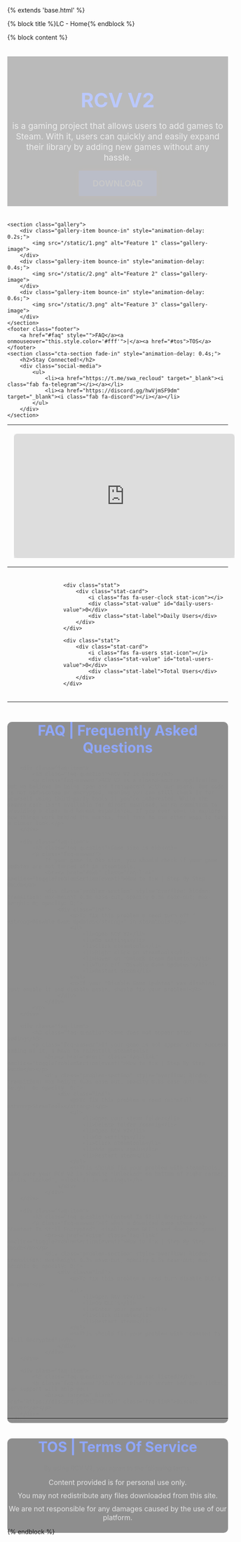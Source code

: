 {% extends 'base.html' %}

{% block title %}LC - Home{% endblock %}

{% block content %}
<style>
.header {
    text-align: center;
    padding: 10px 10px 40px 10px;
    background-color: #1e1e1e;
}

.header .title {
    font-size: 2.8rem;
    font-weight: 700;
    color: #1f4fff;
    margin-bottom: 5px;
}

.header .subtitle {
    font-size: 1.2rem;
    font-weight: 400;
    color: #ccc;
    margin-bottom: 35px;
}

.header .btn-download {
    padding: 15px 30px;
    font-size: 1.2rem;
    font-weight: 600;
    color: #fff;
    background-color: #1f4fff;
    border: 2px solid #1f4fff;
    border-radius: 3px;
    text-transform: uppercase;
    text-decoration: none;
    cursor: pointer;
    position: relative;
    overflow: hidden; /* To hide the pseudo-element overflow */
    transition: all 0.4s ease; /* Smooth transition for all properties */
    box-shadow: 0 0 15px rgba(255, 95, 31, 0.4); /* Add glow effect */
}

.header .btn-download:hover {
    border-color: #1f4fff;
    box-shadow: 0 0 25px rgba(255, 95, 31, 0.8); /* Increase glow effect on hover */
}

.header .btn-download:hover::before {
    width: 0;
    height: 0;
}

.header .btn-download span {
    position: relative;
    z-index: 1; /* Ensures text is always on top */
}

.header .btn-download:active {
    transform: scale(0.95); /* Slight shrink effect on button click */
    box-shadow: 0 0 20px rgba(255, 95, 31, 0.6); /* Subtle glow on click */
}


.cta-section {
    text-align: center;
    padding: 10px 20px;
    background-color: #1e1e1e;
    margin-top: 10px;
}

.cta-section h2 {
    font-size: 1.6rem;
    color: #1f4fff;
    margin-bottom: 20px;
}

.gallery {
    display: flex;
    justify-content: center;
    gap: 35px;
    margin-bottom: 20px;
    flex-wrap: wrap;
}

.gallery-item {
    border: 1px solid;
    border-color: #1f4fff;
    flex: 0 0 25%;
    overflow: hidden;
    border-radius: 8px;
    background-color: #1e1e1e;
    box-shadow: 0 5px 15px rgba(0, 0, 0, 0.3);
    transition: transform 0.3s ease, box-shadow 0.3s ease;
    cursor: pointer;
}

.gallery-item:hover {
    transform: scale(1.05);
    box-shadow: 0 0 15px rgba(255, 95, 31, 0.4);
}

.gallery-image {
    width: 100%;
    height: auto;
    display: block;
    transition: transform 0.3s ease;
}

.gallery-item:hover .gallery-image {
    transform: scale(1.05);
}

@media (max-width: 768px) {
    .gallery {
        flex-direction: column;
        align-items: center;
    }

    .gallery-item {
        max-width: 80%;
        margin-bottom: 20px;
    }

    .gallery-item:nth-child(2),
    .gallery-item:nth-child(3) {
        display: none;
    }
}

.social-media ul {
    list-style-type: none;
    padding: 0;
    margin-top: 25px;
    display: flex;
    justify-content: center;
    flex-wrap: wrap;
}

.social-media ul li {
    margin: 0 15px;
}

.social-media ul li a {
    color: #fff;
    font-size: 28px;
    transition: color 0.3s ease, transform 0.3s ease;
}

.social-media ul li a:hover {
    color: #1f4fff;
    transform: translateY(-15px);
}


/* Анимация fade-in */
@keyframes fadeIn {
    from {
        opacity: 0;
        transform: translateY(20px);
    }
    to {
        opacity: 1;
        transform: translateY(0);
    }
}

.fade-in {
    animation: fadeIn 0.6s ease-out forwards; /* Ускорена до 0.6s */
    opacity: 0;
}

/* Bounce-in анимация для галереи */
@keyframes bounceIn {
    0% {
        opacity: 0;
        transform: scale(0.8);
    }
    50% {
        opacity: 0.8;
        transform: scale(1.1);
    }
    100% {
        opacity: 1;
        transform: scale(1);
    }
}

.bounce-in {
    animation: bounceIn 0.5s ease-out forwards; /* Ускорена до 0.8s */
    opacity: 0;
}

/* Плавающий эффект для иконок соцсетей */
@keyframes float {
    0%, 100% {
        transform: translateY(0);
    }
    50% {
        transform: translateY(-3px); /* Немного уменьшено */
    }
}

.float-icon {
    animation: float 1.5s ease-in-out infinite;
}

/* Add styles for footer and buttons */
.footer {
    background-color: #1e1e1e;
    text-align: center;
    padding: 10px 0;
}

.footer a {
    color: #fff;
    text-decoration: none;
    margin: 0 15px;
    font-weight: 600;
    font-size: 1.2rem;
    transition: color 0.3s ease;
}

.footer a:hover {
    color: #1f4fff;
}

/* Keyframes for stat cards on-load animation */
@keyframes fadeInUp {
    from {
        opacity: 0;
        transform: translateY(50px);
    }
    to {
        opacity: 1;
        transform: translateY(0);
    }
}

/* Keyframes for footer and <hr> animations */
@keyframes slideIn {
    from {
        opacity: 0;
        transform: translateX(-100%);
    }
    to {
        opacity: 1;
        transform: translateX(0);
    }
}

/* Apply animations to stats */
.stat-card {
    opacity: 0;
    animation: fadeInUp 0.8s ease forwards;
}

/* Stagger the animations for each stat card */
.stat:nth-child(1) .stat-card {
    animation-delay: 0.2s;
}

.stat:nth-child(2) .stat-card {
    animation-delay: 0.4s;
}

.stat:nth-child(3) .stat-card {
    animation-delay: 0.6s;
}

/* Add animation for footer links */
.footer a {
    opacity: 0;
    animation: slideIn 1s ease forwards;
}

.footer a:nth-child(1) {
    animation-delay: 0.25s;
}

.footer a:nth-child(2) {
    animation-delay: 0.5s;
}

.footer a:nth-child(3) {
    animation-delay: 0.75s;
}

html {
    scroll-behavior: smooth;
}

.video-container {
    position: relative;
    width: 100%;
    max-width: 800px;
    margin: 20px auto;
    padding: 0 15px;
}

.video-wrapper {
    position: relative;
    padding-bottom: 56.25%; /* Соотношение сторон 16:9 */
    height: 0;
    overflow: hidden;
}

.video-wrapper iframe {
    position: absolute;
    top: 0;
    left: 0;
    width: 100%;
    height: 100%;
    border: none;
    border-radius: 8px;
    box-shadow: 0 4px 8px rgba(0, 0, 0, 0.2);
}

@media (max-width: 768px) {
    .video-container {
        padding: 0 10px;
    }
}

.faq-link {
    display: inline-block;
    padding: 8px 16px;
    background-color: #1f4fff;
    color: #ffffff !important;
    text-decoration: none;
    border-radius: 4px;
    font-weight: 400;
    transition: all 0.3s ease;
    margin-top: 10px;
    border: none;
    text-shadow: 1px 1px 3px rgba(0, 0, 0, 0.8);
    letter-spacing: 0.5px;
    font-size: 1.1rem;
    filter: brightness(1.2);
    -webkit-font-smoothing: antialiased;
    -moz-osx-font-smoothing: grayscale;
}

.faq-link:hover {
    background-color: #1a43e6;
    transform: translateY(-1px);
    box-shadow: 0 2px 8px rgba(31, 79, 255, 0.4);
    color: #ffffff !important;
    filter: brightness(1.3);
    text-shadow: 1px 1px 4px rgba(0, 0, 0, 0.9);
}

.faq-link:visited,
.faq-link:active,
.faq-link:focus {
    color: #ffffff !important;
}

/* Стили для сайдбара */
.sidebar {
    background-color: #1e1e1e;
    height: 100vh;
    position: fixed;
    left: 0;
    top: 0;
    width: 250px;
    z-index: 1000;
    display: flex;
    flex-direction: column;
    border-right: 4px solid transparent;
    border-image: linear-gradient(to bottom, #1f4fff, #ff4800, #ffa500) 1;
    box-shadow: 0 0 10px rgba(31, 79, 255, 0.4);
}

/* Верхняя линия */
.sidebar::before {
    content: '';
    height: 4px;
    background: linear-gradient(to right, #1f4fff, #ff4800, #ffa500);
    width: 100%;
    box-shadow: 0 0 10px rgba(31, 79, 255, 0.4);
}



/* Логотип и заголовок */
.logo-container {
    display: flex;
    align-items: center;
    padding: 15px;
    border-bottom: 2px solid #1f4fff;
    box-shadow: 0 2px 10px rgba(31, 79, 255, 0.3);
}

.logo-container img {
    width: 40px;
    height: 40px;
    margin-right: 10px;
}

.logo-text {
    color: #fff;
    font-size: 1.2rem;
}

.logo-subtext {
    color: #ccc;
    font-size: 0.8rem;
}

/* Навигационные ссылки */
.sidebar a {
    color: #fff;
    text-decoration: none;
    padding: 12px 15px;
    display: flex;
    align-items: center;
    transition: all 0.3s ease;
}

.sidebar a:hover {
    background: linear-gradient(to right, transparent, rgba(255, 72, 0, 0.2));
}

/* Нижняя секция */
.sidebar-footer {
    margin-top: auto;
    padding: 15px;
    border-top: 2px solid #1f4fff;
    box-shadow: 0 -2px 10px rgba(31, 79, 255, 0.3);
}

/* Анимация для активных элементов */
.sidebar a.active {
    background: linear-gradient(to right, transparent, rgba(255, 72, 0, 0.3));
    border-right: 2px solid #ff4800;
}

/* Иконки */
.sidebar i {
    margin-right: 10px;
    width: 20px;
    text-align: center;
}

/* Basic Section Styling */
.section {
    background-color: #1e1e1e;
    border-radius: 10px;
    opacity: 0;
    transform: translateY(50px);
    animation: fadeInUp 0.4s forwards;
}

.section-title {
    text-align: center;
    margin: 20px 0;
    font-size: 2rem;
    color: #1f4fff;
}

.faq-item {
    margin-bottom: 10px;
    padding: 15px;
    background-color: #1a1a1a;
    border-radius: 8px;
    transition: background-color 0.15s ease;
    opacity: 0;
    transform: translateX(-50px);
    animation: fadeInLeft 0.4s forwards;
}

.faq-item:nth-child(2) {
    animation-delay: 0.1s;
}

.faq-item:nth-child(3) {
    animation-delay: 0.2s;
}

.faq-item:nth-child(4) {
    animation-delay: 0.3s;
}

.faq-item:nth-child(5) {
    animation-delay: 0.4s;
}

.faq-item:hover {
    background-color: #333;
}

.faq-question {   
    font-size: 1.2rem;
    font-weight: bold;
    color: #1f4fff;
    margin-bottom: 10px;
}

.faq-answer {
    font-size: 1rem;
    color: #ccc;
}

.faq-link {
    color: #1f4fff;
    text-decoration: none;
}

.faq-link:hover {
    color: #f48c42;
}

.problem-section {
    margin-top: 5px;
    border-radius: 8px;
    border: 1px solid #1f4fff;
    opacity: 0;
    animation-delay: 0.4s;
    transition: background-color 0.3s ease;
}

.problem-section h3 {
    text-align: left;
    font-size: 1.5rem;
    color: #1f4fff;
    margin-bottom: 15px;
}

.problem-section ul {
    margin-top: 10px;
    list-style-type: disc;
    margin-left: 20px;
    color: #ccc;
}

.problem-section ul li {
    margin-bottom: 10px;
}

.external-link {
    color: #1f4fff;
    text-decoration: none;
}

.external-link:hover {
    color: #f48c42;
}

/* TOS Section Styling */
#selection ul {
    list-style-type: disc;
    margin-left: 20px;
}

#selection ul li {
    margin-top: 10px;
    font-size: 1rem;
    margin-bottom: 10px;
    color: #ccc;
}


@keyframes gradientAnimation {
    0% {
        background-position: 0 0;
    }
    50% {
        background-position: 100% 0;
    }
    100% {
        background-position: 0 0;
    }
}

.tos {
    text-align: center;
    margin-bottom: 5px;
}

.tos h {
    justify-content: center;
    display: flex;
    flex-wrap: wrap;
    margin-top: 10px;
    font-size: 1rem;
    color: #ccc;
}

/* Animations */
@keyframes fadeInUp {
    to {
        opacity: 1;
        transform: translateY(0);
    }
}

@keyframes fadeInLeft {
    to {
        opacity: 1;
        transform: translateX(0);
    }
}
    .stats-container {
        display: flex;
        justify-content: space-around;
        gap: 20px;
        margin: 20px 0;
        padding: 0 10px;
    }

    .stat {
        flex: 1;
        display: flex;
        justify-content: center;
    }

    .stat-card {
        color: #fff;
        padding: 20px;
        text-align: center;
        transition: transform 0.3s, box-shadow 0.3s;
        width: 100%;
        max-width: 300px;
    }

    .stat-icon {
        font-size: 3rem;
        color: #1f4fff;
        margin-bottom: 10px;
    }

    .stat-value {
        font-size: 2rem;
        font-weight: bold;
        margin: 10px 0;
    }

    .stat-label {
        font-size: 1.2rem;
        color: #ccc;
    }
    @keyframes fadeIn {
            0% {
                opacity: 0;
                transform: translateY(30px);
            }
            100% {
                opacity: 1;
                transform: translateY(0);
            }
        }
    .inf {
        padding: 10px;
    }
</style>
<div>
    <header class="header fade-in">
        <div class="container">
            <h1 class="title">RCV V2</h1>
            <p class="subtitle"> is a gaming project that allows users to add games to Steam. With it, users can quickly and easily expand their library by adding new games without any hassle.</p>
            <a href="https://swa-recloud.fun//api/download/SWASetup.exe" class="btn-download fade-in">Download</a>
        </div>
    </header>

    <section class="gallery">
        <div class="gallery-item bounce-in" style="animation-delay: 0.2s;">
            <img src="/static/1.png" alt="Feature 1" class="gallery-image">
        </div>
        <div class="gallery-item bounce-in" style="animation-delay: 0.4s;">
            <img src="/static/2.png" alt="Feature 2" class="gallery-image">
        </div>
        <div class="gallery-item bounce-in" style="animation-delay: 0.6s;">
            <img src="/static/3.png" alt="Feature 3" class="gallery-image">
        </div>
    </section>
    <footer class="footer">
        <a href="#faq" style="">FAQ</a><a onmouseover="this.style.color='#fff'">|</a><a href="#tos">TOS</a>
    </footer>
    <section class="cta-section fade-in" style="animation-delay: 0.4s;">
        <h2>Stay Connected!</h2>
        <div class="social-media">
            <ul>
                <li><a href="https://t.me/swa_recloud" target="_blank"><i class="fab fa-telegram"></i></a></li>
                <li><a href="https://discord.gg/hwVjmSF9dm" target="_blank"><i class="fab fa-discord"></i></a></li>
            </ul>
        </div>
    </section>
</div>

<hr>
<div class="video-container">
    <div class="video-wrapper">
        <iframe 
            src="https://www.youtube.com/embed/pI6_6lDtwmU?si=WLuqjU1uEQ1buGUS" 
            title="YouTube video player" 
            allow="accelerometer; autoplay; clipboard-write; encrypted-media; gyroscope; picture-in-picture; web-share" 
            referrerpolicy="strict-origin-when-cross-origin" 
            allowfullscreen>
        </iframe>
    </div>
</div>
<hr>
<div class="stats-container">
    <div class="stat">
        <div class="stat-card">
            <i class="fa fa-globe stat-icon"></i>
            <div class="stat-value" id="online-users-value">0</div>
            <div class="stat-label">Online Users</div>
        </div>
    </div>

    <div class="stat">
        <div class="stat-card">
            <i class="fas fa-user-clock stat-icon"></i>
            <div class="stat-value" id="daily-users-value">0</div>
            <div class="stat-label">Daily Users</div>
        </div>
    </div>

    <div class="stat">
        <div class="stat-card">
            <i class="fas fa-users stat-icon"></i>
            <div class="stat-value" id="total-users-value">0</div>
            <div class="stat-label">Total Users</div>
        </div>
    </div>
</div>

<hr>

<!-- FAQ Section -->
<section id="faq" class="section">
    <div class="container">
        <h2 class="section-title">FAQ | Frequently Asked Questions</h2>

        <div class="faq-item">
            <h3 class="faq-question">RCV V2 is safe?</h3>
            <p class="faq-answer">RCV V2 is a closed-source application, but we believe in being open and transparent with our users. Our code is not obfuscated or encrypted, meaning you can still check it for yourself using third-party tools if you're interested. While the source code isn't available for direct download, we're committed to providing a clear and honest experience. If you ever want to explore how things work behind the scenes, feel free to use other apps to take a closer look.</p>
        </div>

        <div class="faq-item">
            <h3 class="faq-question">Game size is 0kb</h3>
            <p class="faq-answer">
                If your game is 0kb size, you should check if your game updates are not turned off in steamtools.
                <br><a href="#0kb" class="faq-link" onclick="toggleProblemSection(event)">How to fix | Step By Step Guide</a>
                <div class="problem-section" style="overflow: hidden; transition: max-height 0.3s ease-out, opacity 0.3s ease-out; max-height: 0; opacity: 0;">
                    <div class="inf">
                        <p>To fix this problem u need turn off "<strong>Disable Game Updates</strong>" in steamtools!</p>
                        <ul>
                            <li>Open RCV V2</li>
                            <li>Go settings</li>
                            <li>Click steamtools</li>
                            <li>Right click on steamtools</li>
                            <li>Hover on "Unlock Steam Solution"</li>
                            <li>Turn off "Disable Game Updates"</li>
                            <li>Restart steam</li>
                        </ul>
                        <h>If your "Disable Game Updates" was disabled, just enable it and disable again, should fix your problem!</h>
                    </div>
                </div>
            </p>
        </div>

        <div class="faq-item">
            <h3 class="faq-question">Game does not appear after adding</h3>
            <p class="faq-answer">If your game is not appear after success adding of it, u have to reinstall steamtools!
                <br><a href="#rest" class="faq-link" onclick="toggleProblemSection(event)">How to fix | Step By Step Guide</a></p>
                <div class="problem-section" style="overflow: hidden; transition: max-height 0.3s ease-out, opacity 0.3s ease-out; max-height: 0; opacity: 0;">
                    <div class="inf">
                        <p>To fix this problem u need reinstall <strong>SteamTools</strong>!</p>
                        <ul>
                            <li>Open your steam folder</li>
                            <li>Delete folder /config</li>
                            <li>Open RCV V2</li>
                            <li>Go settings</li>
                            <li>Click steamtools</li>
                            <li>Add games again</li>
                            <li>Restart steam</li>
                        </ul>
                        <h>This should fix your problem with steamtools, make sure your RCV V2 is showing "Unlocked" on bottom of right corner, if its "Locked", unlock it in settings!</h>
                    </div>
                </div>
        </div>

        <div class="faq-item">
            <h3 class="faq-question">Content Is Still Encrypted</h3>
            <p class="faq-answer">If when u download game steam say "Content Is Still Encrypted", disable game DLC's and download game!
                <br><a href="#cise" class="faq-link" onclick="toggleProblemSection(event)">How to fix | Step By Step Guide</a></p>
                <div class="problem-section" style="overflow: hidden; transition: max-height 0.3s ease-out, opacity 0.3s ease-out; max-height: 0; opacity: 0;">
                    <div class="inf">
                        <p>To fix this problem u need turn disable DLC's in game!</p>
                        <ul>
                            <li>Open RCV V2</li>
                            <li>Go DLC's</li>
                            <li>Enter your game ID</li>
                            <li>Click disable</li>
                            <li>Restart steam</li>
                        </ul>
                        <h>This should fix your problem with "Content Is Still Encrypted"!</h>
                    </div>
                </div>
        </div>

        <div class="faq-item">
            <h3 class="faq-question">Problem is not listed?</h3>
            <p class="faq-answer">Join our discord server and open ticket, our support will help you!
                <br><a target="_blank" href="https://discord.gg/Mt5hmVce2d" class="faq-link">Discord Server</a></p>
        </div>
    </div>
</section>
<hr>   

<!-- TOS Section -->
<section id="tos" class="section">
    <div class="container">
        <div class="tos social-media">
            <h2 class="section-title">TOS | Terms Of Service</h2>
            <p>By using RCV V2, you agree to the following terms:</p>
            <h>Content provided is for personal use only.</h>
            <h>You may not redistribute any files downloaded from this site.</h>
            <h>We are not responsible for any damages caused by the use of our platform.</h>
            <ul>
                <li><a href="https://t.me/swa_recloud" target="_blank"><i class="fab fa-telegram"></i></a></li>
                <li><a href="https://discord.gg/hwVjmSF9dm" target="_blank"><i class="fab fa-discord"></i></a></li>
            </ul>
    </div>
</section>
<script>
function toggleProblemSection(event) {
    event.preventDefault(); // Prevent the default anchor behavior
    const problemSection = event.target.closest('.faq-item').querySelector('.problem-section');
    if (problemSection) {
        if (problemSection.style.maxHeight === '0px' || problemSection.style.maxHeight === '') {
            problemSection.style.maxHeight = problemSection.scrollHeight + 'px';
            problemSection.style.opacity = 1;
        } else {
            problemSection.style.maxHeight = '0px';
            problemSection.style.opacity = 0;
        }
    }
}
</script>
<script>
const endpoint = 'https://swa-recloud.fun//api/stats';
const statsMapping = {
    'online-users': 'online_users',
    'daily-users': 'daily_users',
    'total-users': 'total_users'
};

async function fetchData() {
    try {
        const response = await fetch(endpoint);
        if (!response.ok) {
            throw new Error('Error fetching stats');
        }

        const data = await response.json();
        console.log("API Response:", data);

        for (const [elementId, apiKey] of Object.entries(statsMapping)) {
            const element = document.getElementById(`${elementId}-value`);
            const value = data[apiKey] !== undefined ? data[apiKey] : 0; 
            console.log(`${elementId} = ${value}`); 
            element.textContent = value;

            setTimeout(() => {
                element.style.animation = '';
            }, 500);
        }
    } catch (error) {
        console.error('Error fetching or processing data:', error); 
        for (const elementId of Object.keys(statsMapping)) {
            const element = document.getElementById(`${elementId}-value`);
            element.textContent = `0`; 
        }
    }
}

fetchData();

// Добавить регулярное обновление статистики
setInterval(fetchData, 10000); // Обновление каждые 10 секунд
</script>
<script>
// Объект с переводами для главной страницы
const pageTranslations = {
    'en': {
        'title': 'RCV V2',
        'subtitle': 'is a gaming project that allows users to add games to Steam. With it, users can quickly and easily expand their library by adding new games without any hassle.',
        'download': 'Download',
        'stay_connected': 'Stay Connected!',
        'faq_title': 'FAQ | Frequently Asked Questions',
        'tos_title': 'TOS | Terms Of Service',
        // FAQ переводы
        'is_safe_question': 'RCV V2 is safe?',
        'is_safe_answer': 'RCV V2 is a closed-source application, but we believe in being open and transparent with our users. Our code is not obfuscated or encrypted, meaning you can still check it for yourself using third-party tools if you\'re interested. While the source code isn\'t available for direct download, we\'re committed to providing a clear and honest experience. If you ever want to explore how things work behind the scenes, feel free to use other apps to take a closer look.',
        'game_size_question': 'Game size is 0kb',
        'game_size_answer': 'If your game is 0kb size, you should check if your game updates are not turned off in steamtools.',
        'game_not_appear_question': 'Game does not appear after adding',
        'game_not_appear_answer': 'If your game is not appear after success adding of it, u have to reinstall steamtools!',
        'content_encrypted_question': 'Content Is Still Encrypted',
        'content_encrypted_answer': 'If when u download game steam say "Content Is Still Encrypted", disable game DLC\'s and download game!',
        'problem_not_listed_question': 'Problem is not listed?',
        'problem_not_listed_answer': 'Join our discord server and open ticket, our support will help you!',
        'how_to_fix': 'How to fix | Step By Step Guide',
        'discord_server': 'Discord Server',
        'steamtools_fix_title': 'To fix this problem u need reinstall SteamTools!',
        'steamtools_steps': [
            'Open your steam folder',
            'Delete folder /config',
            'Open RCV V2',
            'Go settings',
            'Click steamtools',
            'Add games again',
            'Restart steam'
        ],
        'steamtools_note': 'This should fix your problem with steamtools, make sure your RCV V2 is showing "Unlocked" on bottom of right corner, if its "Locked", unlock it in settings!',
        
        'encrypted_fix_title': 'To fix this problem u need turn disable DLC\'s in game!',
        'encrypted_steps': [
            'Open RCV V2',
            'Go DLC\'s',
            'Enter your game ID',
            'Click disable',
            'Restart steam'
        ],
        'encrypted_note': 'This should fix your problem with "Content Is Still Encrypted"!'
    },
    'ru': {
        'title': 'RCV V2',
        'subtitle': 'это игровой проект, который позволяет пользователям добавлять игры в Steam. С его помощью пользователи могут быстро и легко расширить свою библиотеку, добавляя новые игры без лишних хлопот.',
        'download': 'Скачать',
        'stay_connected': 'Оставайтесь на связи!',
        'faq_title': 'FAQ | Часто задаваемые вопросы',
        'tos_title': 'ПС | Пользовательское соглашение',
        // FAQ переводы
        'is_safe_question': 'RCV V2 безопасен?',
        'is_safe_answer': 'RCV V2 является закрытым приложением, но мы стремимся к открытости и прозрачности с нашими пользователями. Наш код не обфусцирован и не зашифрован, что означает, что вы можете проверить его самостоятельно с помощью сторонних инструментов. Хотя исходный код недоступен для прямого скачивания, мы стремимся обеспечить честный и прозрачный опыт использования. Если вы хотите изучить, как всё работает за кулисами, не стесняйтесь использовать другие приложения для более детального анализа.',
        'game_size_question': 'Размер игры 0kb',
        'game_size_answer': 'Если размер вашей игры 0kb, проверьте, не отключены ли обновления игры в steamtools.',
        'game_not_appear_question': 'Игра не появляется после добавления',
        'game_not_appear_answer': 'Если игра не появляется после успешного добавления, вам необходимо переустановить steamtools!',
        'content_encrypted_question': 'Контент всё ещё зашифрован',
        'content_encrypted_answer': 'Если при загрузке игры Steam пишет "Content Is Still Encrypted", отключите DLC игры и загрузите игру!',
        'problem_not_listed_question': 'Проблема не указана в списке?',
        'problem_not_listed_answer': 'Присоединяйтесь к нашему Discord серверу и создайте тикет, наша поддержка поможет вам!',
        'how_to_fix': 'Как исправить | Пошаговое руководство',
        'discord_server': 'Discord Сервер',
        'steamtools_fix_title': 'Для решения этой проблемы вам нужно переустановить SteamTools!',
        'steamtools_steps': [
            'Откройте папку Steam',
            'Удалите папку /config',
            'Откройте RCV V2',
            'Перейдите в настройки',
            'Нажмите steamtools',
            'Добавьте игры снова',
            'Перезапустите Steam'
        ],
        'steamtools_note': 'Это должно исправить проблему с steamtools. Убедитесь, что RCV V2 показывает "Разблокировано" в правом нижнем углу. Если показывает "Заблокировано", разблокируйте его в настройках!',
        
        'encrypted_fix_title': 'Для решения этой проблемы вам нужно отключить DLC в игре!',
        'encrypted_steps': [
            'Откройте RCV V2',
            'Перейдите в DLC',
            'Введите ID вашей игры',
            'Нажмите отключить',
            'Перезапустите Steam'
        ],
        'encrypted_note': 'Это должно исправить проблему "Content Is Still Encrypted"!'
    }
};

// Обновляем функцию обработки события
document.addEventListener('languageChanged', (event) => {
    const lang = event.detail.language;
    
    // Обновляем основной контент
    document.querySelector('.title').textContent = pageTranslations[lang]['title'];
    document.querySelector('.subtitle').textContent = pageTranslations[lang]['subtitle'];
    document.querySelector('.btn-download').textContent = pageTranslations[lang]['download'];
    document.querySelector('.cta-section h2').textContent = pageTranslations[lang]['stay_connected'];
    document.querySelector('#faq .section-title').textContent = pageTranslations[lang]['faq_title'];
    document.querySelector('#tos .section-title').textContent = pageTranslations[lang]['tos_title'];
    
    // Обновляем все вопросы и ответы в FAQ
    document.querySelectorAll('.faq-item').forEach(item => {
        const questionEl = item.querySelector('.faq-question');
        const answerEl = item.querySelector('.faq-answer');
        const originalText = questionEl.textContent.trim();

        // Обновляем первый вопрос о безопасности
        if (originalText.includes('RCV V2 is safe') || originalText.includes('RCV V2 безопасен')) {
            questionEl.textContent = pageTranslations[lang]['is_safe_question'];
            answerEl.textContent = pageTranslations[lang]['is_safe_answer'];
        }
        // Обновляем вопрос о размере игры
        else if (originalText.includes('Game size is 0kb') || originalText.includes('Размер игры 0kb')) {
            questionEl.textContent = pageTranslations[lang]['game_size_question'];
            const linkHtml = answerEl.querySelector('a') ? answerEl.querySelector('a').outerHTML : '';
            answerEl.innerHTML = pageTranslations[lang]['game_size_answer'] + '<br>' + linkHtml;
        }
        // Обновляем вопрос о том, что игра не появляется после добавления
        else if (originalText.includes('Game does not appear') || originalText.includes('Игра не появляется')) {
            questionEl.textContent = pageTranslations[lang]['game_not_appear_question'];
            const linkHtml = answerEl.querySelector('a') ? answerEl.querySelector('a').outerHTML : '';
            answerEl.innerHTML = pageTranslations[lang]['game_not_appear_answer'] + '<br>' + linkHtml;
        }
        // Обновляем вопрос о том, что контент всё ещё зашифрован
        else if (originalText.includes('Content Is Still Encrypted') || originalText.includes('Контент всё ещё зашифрован')) {
            questionEl.textContent = pageTranslations[lang]['content_encrypted_question'];
            const linkHtml = answerEl.querySelector('a') ? answerEl.querySelector('a').outerHTML : '';
            answerEl.innerHTML = pageTranslations[lang]['content_encrypted_answer'] + '<br>' + linkHtml;
        }
        // Обновляем вопрос о том, что проблема не указана в списке
        else if (originalText.includes('Problem is not listed') || originalText.includes('Проблема не указана')) {
            questionEl.textContent = pageTranslations[lang]['problem_not_listed_question'];
            const linkHtml = answerEl.querySelector('a') ? answerEl.querySelector('a').outerHTML : '';
            answerEl.innerHTML = pageTranslations[lang]['problem_not_listed_answer'] + '<br>' + linkHtml;
        }
    });
    
    // Обновляем все кнопки "How to fix"
    document.querySelectorAll('.faq-link').forEach(link => {
        if (link.textContent.includes('How to fix') || link.textContent.includes('Как исправить')) {
            link.textContent = pageTranslations[lang]['how_to_fix'];
        }
    });
    
    document.querySelectorAll('.discord-server').forEach(link => {
        if (link.textContent.includes('Discord Server')) {
            link.textContent = pageTranslations[lang]['discord_server'];
        }
    });

    // Обновляем инструкции для Steamtools
    document.querySelectorAll('.problem-section').forEach(section => {
        const content = section.querySelector('.inf');
        if (content) {
            if (content.textContent.includes('steamtools')) {
                // Обновляем заголовок
                content.querySelector('p').innerHTML = `<strong>${pageTranslations[lang]['steamtools_fix_title']}</strong>`;
                
                // Обновляем шаги
                const steps = content.querySelector('ul');
                steps.innerHTML = pageTranslations[lang]['steamtools_steps']
                    .map(step => `<li>${step}</li>`)
                    .join('');
                
                // Обновляем примечание
                content.querySelector('h').textContent = pageTranslations[lang]['steamtools_note'];
            } else if (content.textContent.includes('Content Is Still Encrypted')) {
                // Обновляем заголовок
                content.querySelector('p').innerHTML = `<strong>${pageTranslations[lang]['encrypted_fix_title']}</strong>`;
                
                // Обновляем шаги
                const steps = content.querySelector('ul');
                steps.innerHTML = pageTranslations[lang]['encrypted_steps']
                    .map(step => `<li>${step}</li>`)
                    .join('');
                
                // Обновляем примечание
                content.querySelector('h').textContent = pageTranslations[lang]['encrypted_note'];
            }
        }
    });
});

// Добавляем проверку при загрузке страницы
document.addEventListener('DOMContentLoaded', () => {
    // Проверяем сохраненный язык
    const savedLanguage = localStorage.getItem('selectedLanguage') || 'en';
    // Создаем и отправляем событие изменения языка
    const event = new CustomEvent('languageChanged', { detail: { language: savedLanguage } });
    document.dispatchEvent(event);
});

// Добавляем обработчик для кнопок переключения языка
document.querySelectorAll('.language-btn').forEach(btn => {
    btn.addEventListener('click', function() {
        const lang = this.textContent.toLowerCase();
        localStorage.setItem('selectedLanguage', lang);
        const event = new CustomEvent('languageChanged', { detail: { language: lang } });
        document.dispatchEvent(event);
    });
});
</script>
{% endblock %}
